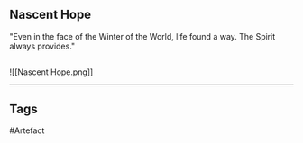 ## Nascent Hope
"Even in the face of the Winter of the World,
life found a way. The Spirit always provides."
## 
![[Nascent Hope.png]]

---
## Tags
#Artefact